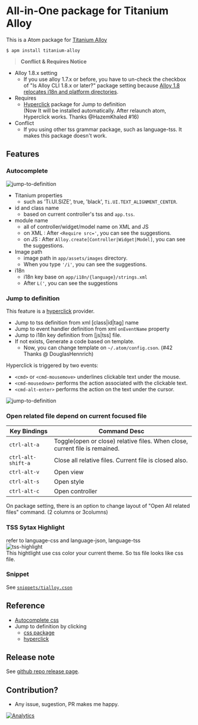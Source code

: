 # All-in-One package for Titanium Alloy
This is a Atom package for [Titanium Alloy](https://github.com/appcelerator/alloy)

```
$ apm install titanium-alloy
```

> **Conflict & Requires Notice** 
- Alloy 1.8.x setting
  - If you use alloy 1.7.x or before, you have to un-check the checkbox of "Is Alloy CLI 1.8.x or later?" package setting because [Alloy 1.8 relocates i18n and platform directories](http://www.appcelerator.com/blog/2016/03/alloy-1-8-relocates-i18n-and-platform-directories/). 
- Requires
  - [Hyperclick](https://atom.io/packages/hyperclick) package for Jump to definition   
  (Now It will be installed automatically.  After relaunch atom, Hyperclick works. Thanks @HazemKhaled #16)
- Conflict
  - If you using other tss grammar package, such as language-tss. It makes this package doesn't work.

## Features
### Autocomplete
![jump-to-definition](https://github.com/yomybaby/atom-titanium/raw/master/screenshots/valueCompletionOnJs.gif)
- Titanium properties
    - such as 'Ti.UI.SIZE', true, 'black', `Ti.UI.TEXT_ALIGNMENT_CENTER`.
- id and class name
    - based on current controller's tss and `app.tss`.
- module name
    - all of controller/widget/model name on XML and JS
  - on XML : After `<Require src='`, you can see the suggestions.
  - on JS : After `Alloy.create[Controller|Widget|Model]`, you can see the suggestions.
- Image path
    - image path in `app/assets/images` directory. 
    - When you type `'/i'`, you can see the suggestions.
- i18n
  - i18n key base on `app/i18n/{language}/strings.xml`
  - After `L('`, you can see the suggestions

### Jump to definition
This feature is a [hyperclick](https://atom.io/packages/hyperclick) provider.  

- Jump to tss definition from xml [class|id|tag] name
- Jump to event handler definition from xml `onEventName` property
- Jump to i18n key definition from [js|tss] file.
- If not exists, Generate a code based on template.
    - Now, you can change template on `~/.atom/config.cson`. (#42 Thanks @	DouglasHennrich)

Hyperclick is triggered by two events:
- `<cmd>` or `<cmd-mousemove>` underlines clickable text under the mouse.
- `<cmd-mousedown>` performs the action associated with the clickable text.
- `<cmd-alt-enter>` performs the action on the text under the cursor.

![jump-to-definition](https://github.com/yomybaby/atom-titanium/raw/master/screenshots/screenshot2_jumpto.gif)


### Open related file depend on current focused file
Key Bindings | Command Desc
----------- | ------------
`ctrl-alt-a` | Toggle(open or close) relative files. When close, current file is remained.
`ctrl-alt-shift-a` | Close all relative files. Current file is closed also.
`ctrl-alt-v` | Open view
`ctrl-alt-s` | Open style
`ctrl-alt-c` | Open controller

On package setting, there is an option to change layout of "Open All related files" command. (2 columns or 3columns)

### TSS Sytax Highlight  
refer to language-css and language-json, language-tss  
![tss-highlight](https://github.com/yomybaby/atom-titanium/raw/master/screenshots/screenshot1.gif)  
This hightlight use css color your current theme. So tss file looks like css file.

### Snippet
See [`snippets/tialloy.cson`](https://github.com/yomybaby/atom-titanium/blob/master/snippets/tialloy.cson)
## Reference
- [Autocomplete css](https://github.com/atom/autocomplete-css)
- Jump to definition by clicking
    - [css package](https://github.com/js-padavan/atom-css-class-checker)
    - [hyperclick](https://atom.io/packages/hyperclick)

## Release note
See [github repo release page](https://github.com/yomybaby/atom-titanium/releases).

## Contribution?
- Any issue, sugestion, PR makes me happy.

[![Analytics](https://ga-beacon.appspot.com/UA-67056753-1/atom-titanium/readme)](https://github.com/igrigorik/ga-beacon)
